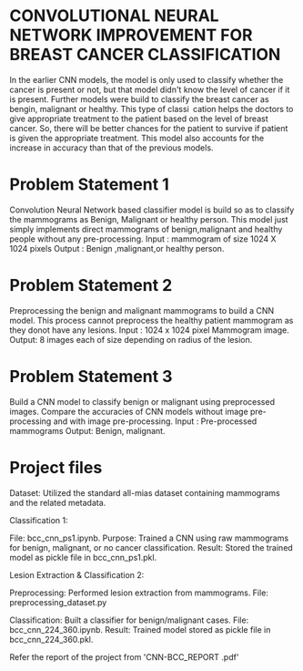 # CONVOLUTIONAL NEURAL NETWORK IMPROVEMENT FOR BREAST CANCER CLASSIFICATION

In the earlier CNN models, the model is only used to classify whether the
cancer is present or not, but that model didn't know the level of cancer if it
is present. Further models were build to classify the breast cancer as bengin,
malignant or healthy. This type of classi cation helps the doctors to give
appropriate treatment to the patient based on the level of breast cancer. So,
there will be better chances for the patient to survive if patient is given the
appropriate treatment. This model also accounts for the increase in accuracy
than that of the previous models.

# Problem Statement 1
Convolution Neural Network based classifier
model is build so as to classify the mammograms as Benign, Malignant or
healthy person. This model just simply implements direct mammograms of
benign,malignant and healthy people without any pre-processing.
Input : mammogram of size 1024 X 1024 pixels
Output : Benign ,malignant,or healthy person.

# Problem Statement 2
Preprocessing the benign and malignant mammograms to build a CNN model. This process cannot preprocess the healthy
patient mammogram as they donot have any lesions.
Input : 1024 x 1024 pixel Mammogram image.
Output: 8 images each of size depending on radius of the lesion.

# Problem Statement 3
Build a CNN model to classify benign or malignant using preprocessed images. Compare the accuracies of CNN models
without image pre-processing and with image pre-processing.
Input : Pre-processed mammograms
Output: Benign, malignant.


# Project files

Dataset: Utilized the standard all-mias dataset containing mammograms and the related metadata.

Classification 1:

File: bcc_cnn_ps1.ipynb.
Purpose: Trained a CNN using raw mammograms for benign, malignant, or no cancer classification.
Result: Stored the trained model as pickle file in bcc_cnn_ps1.pkl.

Lesion Extraction & Classification 2:

Preprocessing: Performed lesion extraction from mammograms.
File: preprocessing_dataset.py

Classification: Built a classifier for benign/malignant cases.
File: bcc_cnn_224_360.ipynb.
Result: Trained model stored as pickle file in bcc_cnn_224_360.pkl.

Refer the report of the project from 'CNN-BCC_REPORT .pdf'
